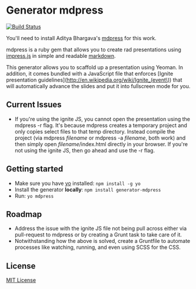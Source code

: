 # Generator mdpress
[![Build Status](https://secure.travis-ci.org/btholt/generator-mdpress.png?branch=master)](https://travis-ci.org/btholt/generator-mdpress)

You'll need to install Aditya Bhargava's [mdpress](http://github.com/egonSchiele/mdpress) for this work.

mdpress is a ruby gem that allows you to create rad presentations using [impress.js](http://github.com/bartaz/impressjs) in simple and readable [markdown](http://daringfireball.net/projects/markdown/).

This generator allows you to scaffold up a presentation using Yeoman. In addition, it comes bundled with a JavaScript file that enforces [Ignite presentation guidelines](http://en.wikipedia.org/wiki/Ignite_(event\)) that will automatically advance the slides and put it into fullscreen mode for you.

## Current Issues
- If you're using the ignite JS, you cannot open the presentation using the mdpress -r flag. It's because mdpress creates a temporary project and only copies select files to that temp directory. Instead compile the project (via mdpress *filename* or mdpress -a *filename*, both work) and then simply open *filename*/index.html directly in your browser. If you're not using the ignite JS, then go ahead and use the -r flag.

## Getting started
- Make sure you have [yo](https://github.com/yeoman/yo) installed:
    `npm install -g yo`
- Install the generator **locally**: `npm install generator-mdpress`
- Run: `yo mdpress`

## Roadmap
- Address the issue with the ignite JS file not being pull across either via pull-request to mdpress or by creating a Grunt task to take care of it.
- Notwithstanding how the above is solved, create a Gruntfile to automate processes like watching, running, and even using SCSS for the CSS.

## License
[MIT License](http://en.wikipedia.org/wiki/MIT_License)
